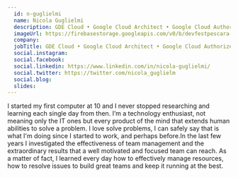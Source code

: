 ```yaml
---
  id: n-guglielmi
  name: Nicola Guglielmi
  description: GDE Cloud • Google Cloud Architect • Google Cloud Authorized Trainer • Team Manager • GDG Community Lead 🚀
  imageUrl: https://firebasestorage.googleapis.com/v0/b/devfestpescara-2023.appspot.com/o/speakers%2Fn-guglielmi.jpg?alt=media&token=c93b91dd-64a2-4b15-8057-a2975bf61e6d
  company: 
  jobTitle: GDE Cloud • Google Cloud Architect • Google Cloud Authorized Trainer • Team Manager • GDG Community Lead 🚀
  social.instagram: 
  social.facebook: 
  social.linkedin: https://www.linkedin.com/in/nicola-guglielmi/
  social.twitter: https://twitter.com/nicola_guglielm
  social.blog: 
  slides: 
---
```

I started my first computer at 10 and I never stopped researching and learning each single day from then. I’m a technology enthusiast, not meaning only the IT ones but every product of the mind that extends human abilities to solve a problem. I love solve problems, I can safely say that is what I'm doing since I started to work, and perhaps before.In the last few years I investigated the effectiveness of team management and the extraordinary results that a well motivated and focused team can reach. As a matter of fact, I learned every day how to effectively manage resources, how to resolve issues to build great teams and keep it running at the best.

  